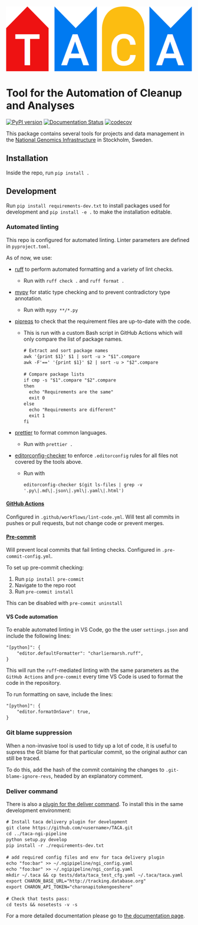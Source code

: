 <p align="center">
  <a href="https://github.com/SciLifeLab/TACA">
    <img width="512" height="175" src="artwork/logo.png"/>
  </a>
</p>

# Tool for the Automation of Cleanup and Analyses

[![PyPI version](https://badge.fury.io/py/taca.svg)](http://badge.fury.io/py/taca)
[![Documentation Status](https://readthedocs.org/projects/taca/badge/?version=latest)](https://readthedocs.org/projects/taca/?badge=latest)
[![codecov](https://codecov.io/gh/scilifelab/taca/branch/master/graph/badge.svg)](https://codecov.io/gh/scilifelab/taca)

This package contains several tools for projects and data management in the [National Genomics Infrastructure](https://ngisweden.scilifelab.se/) in Stockholm, Sweden.

## Installation

Inside the repo, run `pip install .`

## Development

Run `pip install requirements-dev.txt` to install packages used for development and `pip install -e .` to make the installation editable.

### Automated linting

This repo is configured for automated linting. Linter parameters are defined in `pyproject.toml`.

As of now, we use:

- [ruff](https://docs.astral.sh/ruff/) to perform automated formatting and a variety of lint checks.
  - Run with `ruff check .` and `ruff format .`
- [mypy](https://mypy.readthedocs.io/en/stable/) for static type checking and to prevent contradictory type annotation.
  - Run with `mypy **/*.py`
- [pipreqs](https://github.com/bndr/pipreqs) to check that the requirement files are up-to-date with the code.

  - This is run with a custom Bash script in GitHub Actions which will only compare the list of package names.

    ```
    # Extract and sort package names
    awk '{print $1}' $1 | sort -u > "$1".compare
    awk -F'==' '{print $1}' $2 | sort -u > "$2".compare

    # Compare package lists
    if cmp -s "$1".compare "$2".compare
    then
      echo "Requirements are the same"
      exit 0
    else
      echo "Requirements are different"
      exit 1
    fi
    ```

- [prettier](https://prettier.io/) to format common languages.
  - Run with `prettier .`
- [editorconfig-checker](https://github.com/editorconfig-checker/editorconfig-checker) to enforce `.editorconfig` rules for all files not covered by the tools above.
  - Run with
    ```
    editorconfig-checker $(git ls-files | grep -v '.py\|.md\|.json\|.yml\|.yaml\|.html')
    ```

#### [GitHub Actions](https://docs.github.com/en/actions)

Configured in `.github/workflows/lint-code.yml`. Will test all commits in pushes or pull requests, but not change code or prevent merges.

#### [Pre-commit](https://pre-commit.com/)

Will prevent local commits that fail linting checks. Configured in `.pre-commit-config.yml`.

To set up pre-commit checking:

1. Run `pip install pre-commit`
2. Navigate to the repo root
3. Run `pre-commit install`

This can be disabled with `pre-commit uninstall`

#### VS Code automation

To enable automated linting in VS Code, go the the user `settings.json` and include the following lines:

```
"[python]": {
    "editor.defaultFormatter": "charliermarsh.ruff",
}
```

This will run the `ruff`-mediated linting with the same parameters as the `GitHub Actions` and `pre-commit` every time VS Code is used to format the code in the repository.

To run formatting on save, include the lines:

```
"[python]": {
    "editor.formatOnSave": true,
}
```

### Git blame suppression

When a non-invasive tool is used to tidy up a lot of code, it is useful to supress the Git blame for that particular commit, so the original author can still be traced.

To do this, add the hash of the commit containing the changes to `.git-blame-ignore-revs`, headed by an explanatory comment.

### Deliver command

There is also a [plugin for the deliver command](https://github.com/SciLifeLab/taca-ngi-pipeline). To install this in the same development environment:

```
# Install taca delivery plugin for development
git clone https://github.com/<username>/TACA.git
cd ../taca-ngi-pipeline
python setup.py develop
pip install -r ./requirements-dev.txt

# add required config files and env for taca delivery plugin
echo "foo:bar" >> ~/.ngipipeline/ngi_config.yaml
echo "foo:bar" >> ~/.ngipipeline/ngi_config.yaml
mkdir ~/.taca && cp tests/data/taca_test_cfg.yaml ~/.taca/taca.yaml
export CHARON_BASE_URL="http://tracking.database.org"
export CHARON_API_TOKEN="charonapitokengoeshere"

# Check that tests pass:
cd tests && nosetests -v -s
```

For a more detailed documentation please go to [the documentation page](http://taca.readthedocs.org/en/latest/).
